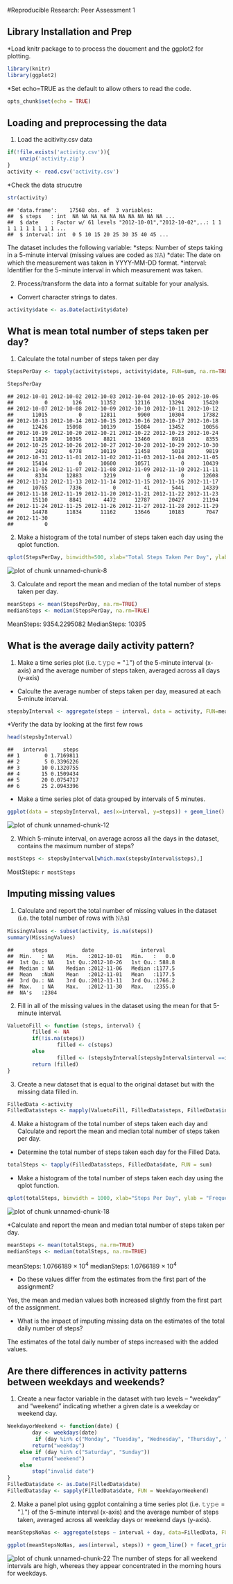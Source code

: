 
#Reproducible Research: Peer Assessment 1

## Library Installation and Prep
*Load knitr package to to process the doucment and the ggplot2 for plotting. 

```r
library(knitr)
library(ggplot2)
```
*Set echo=TRUE as the default to allow others to read the code.

```r
opts_chunk$set(echo = TRUE)
```

## Loading and preprocessing the data
1. Load the acitivity.csv data

```r
if(!file.exists('activity.csv')){
    unzip('activity.zip')
}
activity <- read.csv('activity.csv')
```

*Check the data strucutre

```r
str(activity)
```

```
## 'data.frame':	17568 obs. of  3 variables:
##  $ steps   : int  NA NA NA NA NA NA NA NA NA NA ...
##  $ date    : Factor w/ 61 levels "2012-10-01","2012-10-02",..: 1 1 1 1 1 1 1 1 1 1 ...
##  $ interval: int  0 5 10 15 20 25 30 35 40 45 ...
```

The dataset includes the following variable:
*steps: Number of steps taking in a 5-minute interval (missing values are coded as 𝙽𝙰)
*date: The date on which the measurement was taken in YYYY-MM-DD format.
*interval: Identifier for the 5-minute interval in which measurement was taken.

2. Process/transform the data into a format suitable for your analysis.
* Convert character strings to dates.


```r
activity$date <- as.Date(activity$date)
```

## What is mean total number of steps taken per day?
1. Calculate the total number of steps taken per day


```r
StepsPerDay <- tapply(activity$steps, activity$date, FUN=sum, na.rm=TRUE)
```


```r
StepsPerDay
```

```
## 2012-10-01 2012-10-02 2012-10-03 2012-10-04 2012-10-05 2012-10-06 
##          0        126      11352      12116      13294      15420 
## 2012-10-07 2012-10-08 2012-10-09 2012-10-10 2012-10-11 2012-10-12 
##      11015          0      12811       9900      10304      17382 
## 2012-10-13 2012-10-14 2012-10-15 2012-10-16 2012-10-17 2012-10-18 
##      12426      15098      10139      15084      13452      10056 
## 2012-10-19 2012-10-20 2012-10-21 2012-10-22 2012-10-23 2012-10-24 
##      11829      10395       8821      13460       8918       8355 
## 2012-10-25 2012-10-26 2012-10-27 2012-10-28 2012-10-29 2012-10-30 
##       2492       6778      10119      11458       5018       9819 
## 2012-10-31 2012-11-01 2012-11-02 2012-11-03 2012-11-04 2012-11-05 
##      15414          0      10600      10571          0      10439 
## 2012-11-06 2012-11-07 2012-11-08 2012-11-09 2012-11-10 2012-11-11 
##       8334      12883       3219          0          0      12608 
## 2012-11-12 2012-11-13 2012-11-14 2012-11-15 2012-11-16 2012-11-17 
##      10765       7336          0         41       5441      14339 
## 2012-11-18 2012-11-19 2012-11-20 2012-11-21 2012-11-22 2012-11-23 
##      15110       8841       4472      12787      20427      21194 
## 2012-11-24 2012-11-25 2012-11-26 2012-11-27 2012-11-28 2012-11-29 
##      14478      11834      11162      13646      10183       7047 
## 2012-11-30 
##          0
```

2. Make a histogram of the total number of steps taken each day using the qplot function.


```r
qplot(StepsPerDay, binwidth=500, xlab="Total Steps Taken Per Day", ylab = "Frequency", main = "Histogram of Total Number of Steps Per Day")
```

![plot of chunk unnamed-chunk-8](figure/unnamed-chunk-8-1.png)

3. Calculate and report the mean and median of the total number of steps taken per day.


```r
meanSteps <- mean(StepsPerDay, na.rm=TRUE)
medianSteps <- median(StepsPerDay, na.rm=TRUE)
```

MeanSteps: 9354.2295082
MedianSteps: 10395

## What is the average daily activity pattern?
1. Make a time series plot (i.e. 𝚝𝚢𝚙𝚎 = "𝚕") of the 5-minute interval (x-axis) and the average number of steps taken, averaged across all days (y-axis)

* Calculte the average number of steps taken per day, measured at each 5-minute interval.


```r
stepsbyInterval <- aggregate(steps ~ interval, data = activity, FUN=mean,na.rm=TRUE)
```

*Verify the data by looking at the first few rows

```r
head(stepsbyInterval)
```

```
##   interval     steps
## 1        0 1.7169811
## 2        5 0.3396226
## 3       10 0.1320755
## 4       15 0.1509434
## 5       20 0.0754717
## 6       25 2.0943396
```

* Make a time series plot of data grouped by intervals of 5 minutes.


```r
ggplot(data = stepsbyInterval, aes(x=interval, y=steps)) + geom_line() + xlab("5 Minute Interval") + ylab("Average Number of Steps Taken") + ggtitle("Average Number of Steps by 5-minute Intervals")
```

![plot of chunk unnamed-chunk-12](figure/unnamed-chunk-12-1.png)


2. Which 5-minute interval, on average across all the days in the dataset, contains the maximum number of steps?


```r
mostSteps <- stepsbyInterval[which.max(stepsbyInterval$steps),]
```

MostSteps: ` r mostSteps `


## Imputing missing values
1. Calculate and report the total number of missing values in the dataset (i.e. the total number of rows with 𝙽𝙰s)


```r
MissingValues <- subset(activity, is.na(steps))
summary(MissingValues)
```

```
##      steps           date               interval     
##  Min.   : NA    Min.   :2012-10-01   Min.   :   0.0  
##  1st Qu.: NA    1st Qu.:2012-10-26   1st Qu.: 588.8  
##  Median : NA    Median :2012-11-06   Median :1177.5  
##  Mean   :NaN    Mean   :2012-11-01   Mean   :1177.5  
##  3rd Qu.: NA    3rd Qu.:2012-11-11   3rd Qu.:1766.2  
##  Max.   : NA    Max.   :2012-11-30   Max.   :2355.0  
##  NA's   :2304
```

2. Fill in all of the missing values in the dataset using the mean for that 5-minute interval.


```r
ValuetoFill <- function (steps, interval) {
        filled <- NA
        if(!is.na(steps))
                filled <- c(steps)
        else
                filled <- (stepsbyInterval[stepsbyInterval$interval ==interval, "steps"])
        return (filled)
}
```

3. Create a new dataset that is equal to the original dataset but with the missing data filled in.

```r
FilledData <-activity
FilledData$steps <- mapply(ValuetoFill, FilledData$steps, FilledData$interval)
```

4. Make a histogram of the total number of steps taken each day and Calculate and report the mean and median total number of steps taken per day. 

* Determine the total number of steps taken each day for the Filled Data.


```r
totalSteps <- tapply(FilledData$steps, FilledData$date, FUN = sum)
```

* Make a histogram of the total number of steps taken each day using the qplot function.


```r
qplot(totalSteps, binwidth = 1000, xlab="Steps Per Day", ylab = "Frequency", main = "Histogram of Steps Per Day with Complete Data" )
```

![plot of chunk unnamed-chunk-18](figure/unnamed-chunk-18-1.png)

*Calculate and report the mean and median total number of steps taken per day. 


```r
meanSteps <- mean(totalSteps, na.rm=TRUE)
medianSteps <- median(totalSteps, na.rm=TRUE)
```

meanSteps: 1.0766189 &times; 10<sup>4</sup>
medianSteps: 1.0766189 &times; 10<sup>4</sup>

* Do these values differ from the estimates from the first part of the assignment? 

Yes, the mean and median values both increased slightly from the first part of the assignment.

* What is the impact of imputing missing data on the estimates of the total daily number of steps?

The estimates of the total daily number of steps increased with the added values.

## Are there differences in activity patterns between weekdays and weekends?
1. Create a new factor variable in the dataset with two levels – “weekday” and “weekend” indicating whether a given date is a weekday or weekend day.

```r
WeekdayorWeekend <- function(date) {
        day <- weekdays(date)
         if (day %in% c("Monday", "Tuesday", "Wednesday", "Thursday", "Friday"))
        return("weekday")
    else if (day %in% c("Saturday", "Sunday"))
        return("weekend")
    else
        stop("invalid date")
}
FilledData$date <- as.Date(FilledData$date)
FilledData$day <- sapply(FilledData$date, FUN = WeekdayorWeekend)
```

2. Make a panel plot using ggplot containing a time series plot (i.e. 𝚝𝚢𝚙𝚎 = "𝚕") of the 5-minute interval (x-axis) and the average number of steps taken, averaged across all weekday days or weekend days (y-axis). 

```r
meanStepsNoNas <- aggregate(steps ~ interval + day, data=FilledData, FUN=mean)
```

```r
ggplot(meanStepsNoNas, aes(interval, steps)) + geom_line() + facet_grid(day ~ .) + xlab("5-minute interval") + ylab("Number of Steps") + ggtitle("Average Activity Intervals: Weekdays vs. Weekends")
```

![plot of chunk unnamed-chunk-22](figure/unnamed-chunk-22-1.png)
The number of steps for all weekend intervals are high, whereas they appear concentrated in the morning hours for weekdays.


